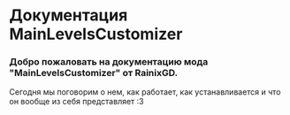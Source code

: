 # Документация MainLevelsCustomizer
### Добро пожаловать на документацию мода "MainLevelsCustomizer" от RainixGD.
Сегодня мы поговорим о нем, как работает, как устанавливается и что он вообще из себя представляет :3
